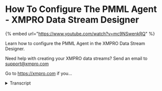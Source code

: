 # How To Configure The PMML Agent - XMPRO Data Stream Designer
{% embed url="https://www.youtube.com/watch?v=mc9NSwenkRQ" %}



Learn how to configure the PMML Agent in the XMPRO Data Stream Designer. 

Need help with creating your XMPRO data streams? Send an email to support@xmpro.com 

Go to https://xmpro.com if you...
<details>
<summary>Transcript</summary>Learn how to configure the PMML Agent in the XMPRO Data Stream Designer. 

Need help with creating your XMPRO data streams? Send an email to support@xmpro.com 

Go to https://xmpro.com if you...
we are going to do here is look at how

to set up and configure the PMML iron

machine learning agent this agent allows

you to perform predictive analytics

using the PMML execution engine I

already have a CSV listener set up and

configured which will get data from the

CSV file let's look at how this agent

has been configured as you can see

there's a number of CSV definitions that

have been map let's look at the file

that's been uploaded here the CSV file

contains records of tips received by

waiters in a specific restaurant now we

need to set up and configure the PMML

agent so I'm going to minimize this and

close the configuration screen for the

csv agent to add the PMML agent to your

canvas go to the toolbox and search for

the agent you will find it on the I iron

machine-learning click on the agent and

drag it to the canvas now connect the

output end point of the csv agent to the

input end point of this agent note the

default name has been given to this

agent to rename this agent just click on

the white space and start typing

click something else on the canvas and

click Save to configure this agent click

on it and click on configure first you

need to make sure that you're using the

correct collection if you'd like to use

another one just select it from the

drop-down next you need to browse to an

uploaded PMM file that contains details

of your predictive model that you'd like

to execute as soon as this file is

uploaded you will see there's a number

of things that you need to map map the

data field column for all rows in the

grid this applies to all models except

the Association rules model for the

Association rules model there will be an

item's field that you will have to map

I'm just going to go ahead and map these

values quickly

now click on apply click Save to run

your data stream click on publish to

view the live data click on live view

select your PMML agent and click Save

then give it a second or two to expand

this page click on maximize there you

can see the tip that has been predicted
</details>